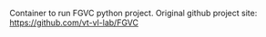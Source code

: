 Container to run FGVC python project.
Original github project site: https://github.com/vt-vl-lab/FGVC

